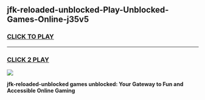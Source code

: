 
## jfk-reloaded-unblocked-Play-Unblocked-Games-Online-j35v5
<h3>
<a href="https://premium76.site?title=jfk-reloaded-unblocked&ref=25A">CLICK TO PLAY</a></h3>
<hr>

<h3>
<a href="https://premium76.site?title=jfk-reloaded-unblocked&ref=25A">CLICK 2 PLAY</a>
  
</h3>

<a href="https://premium76.site?title=jfk-reloaded-unblocked&ref=25A"><img src="https://clearcache.store/games.png"></a>


**jfk-reloaded-unblocked games unblocked: Your Gateway to Fun and Accessible Online Gaming**

